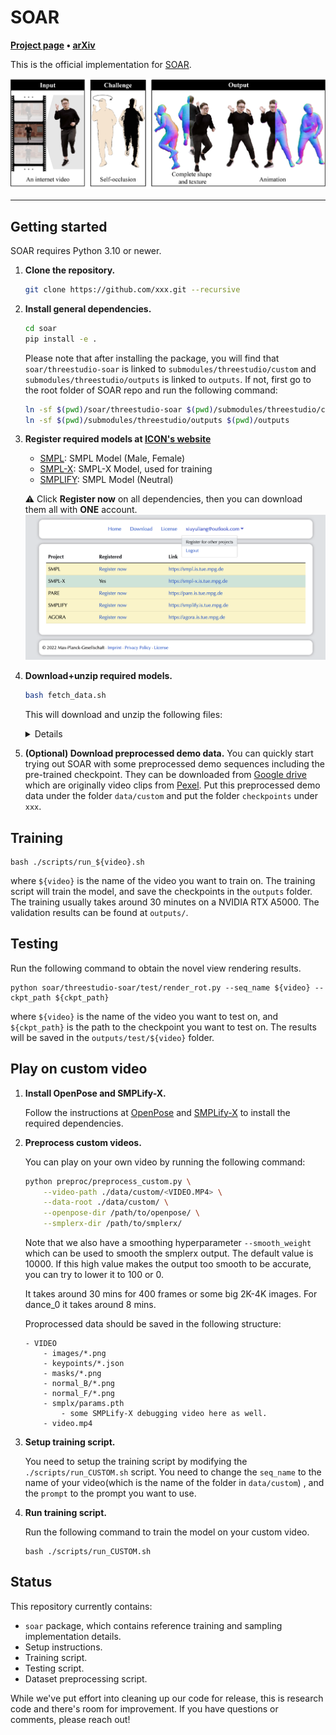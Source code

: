 # SOAR 

**[Project page](https://soar-avatar.github.io/) &bull;
[arXiv](https://arxiv.org/abs/)**

This is the official implementation for [SOAR](https://soar-avatar.github.io/).
<div align='center'>
<img src="assets/teaser_v3.png">
</div>

<!-- <table><tr><td>
Code release for our preprint:
    Zhuoyang Pan<sup>1, 2</sup>, Angjoo Kanazawa<sup>1</sup>, and Hang Gao<sup>1</sup>.
    <strong>SOAR: Self-Occluded Avatar Recovery from a Single Video In the Wild</strong>
    arXiV, 2024.
</td></tr>
</table>
<sup>1</sup><em>UC Berkeley</em>, <sup>2</sup><em>ShanghaiTech University</em> -->

---

## Getting started

SOAR requires Python 3.10 or newer.

1. **Clone the repository.**
   ```bash
   git clone https://github.com/xxx.git --recursive
   ```
2. **Install general dependencies.**
   ```bash
   cd soar
   pip install -e .
   ```
   Please note that after installing the package, you will find that `soar/threestudio-soar` is linked to `submodules/threestudio/custom` and `submodules/threestudio/outputs` is linked to `outputs`. If not, first go to the root folder of SOAR repo and run the following command:
   ```bash
   ln -sf $(pwd)/soar/threestudio-soar $(pwd)/submodules/threestudio/custom/ 
   ln -sf $(pwd)/submodules/threestudio/outputs $(pwd)/outputs
   ```
3. **Register required models at [ICON's website](https://icon.is.tue.mpg.de/)**

    - [SMPL](http://smpl.is.tue.mpg.de/): SMPL Model (Male, Female)
    - [SMPL-X](http://smpl-x.is.tue.mpg.de/): SMPL-X Model, used for training
    - [SMPLIFY](http://smplify.is.tue.mpg.de/): SMPL Model (Neutral)

    :warning: Click **Register now** on all dependencies, then you can download them all with **ONE** account.
    ![Register](./assets/register.png)
4. **Download+unzip required models.**
   ```bash
   bash fetch_data.sh
   ```
    This will download and unzip the following files:
   <details>

    ```
    data/
    ├── ckpt/
    │   ├── normal.ckpt
    │   └── sam_vit_h_4b8939.pth
    ├── smpl_related/
    │   ├── models/
    │   │   ├── smpl/
    │   │   │   ├── SMPL_{FEMALE,MALE,NEUTRAL}.pkl
    │   │   │   ├── smpl_kid_template.npy
    │   │   └── smplx/
    │   │       ├── SMPLX_{FEMALE,MALE,NEUTRAL}.npz
    │   │       ├── SMPLX_{FEMALE,MALE,NEUTRAL}.pkl
    │   │       ├── smplx_kid_template.npy
    │   │       └── version.txt
    │   └── smpl_data/
    │       ├── smpl_verts.npy
    │       ├── smplx_cmap.npy
    │       ├── smplx_faces.npy
    │       └── smplx_verts.npy
    └── tedra_data/
        ├── faces.txt
        ├── tetrahedrons.txt
        ├── tetgen_{male,female,neutral}_{adult,kid}_structure.npy
        ├── tetgen_{male,female,neutral}_{adult,kid}_vertices.npy
        ├── tetra_{male,female,neutral}_{adult,kid}_smpl.npz
        ├── tetrahedrons_{male,female,neutral}_{adult,kid}.txt
        └── vertices.txt
    ```

    </details>


5. **(Optional) Download preprocessed demo data.**
You can quickly start trying out SOAR with some preprocessed demo sequences including the pre-trained checkpoint. They can be downloaded from [Google drive](https://drive.google.com/drive/u/1/folders/todo) which are originally video clips from [Pexel](https://www.pexels.com/). Put this preprocessed demo data under the folder `data/custom` and put the folder `checkpoints` under `xxx`.

## Training
<!-- Before training, make sure that the `metaninfo` in the data config file `/code/confs/dataset/video.yaml` does match the expected training video. You can also continue the training by changing the flag `is_continue` in the model config file `code/confs/model/model_w_bg`. And then run: -->
```
bash ./scripts/run_${video}.sh
```
where `${video}` is the name of the video you want to train on. The training script will train the model, and save the checkpoints in the `outputs` folder. The training usually takes around 30 minutes on a NVIDIA RTX A5000. The validation results can be found at `outputs/`.

## Testing
Run the following command to obtain the novel view rendering results.
```
python soar/threestudio-soar/test/render_rot.py --seq_name ${video} --ckpt_path ${ckpt_path}
```
where `${video}` is the name of the video you want to test on, and `${ckpt_path}` is the path to the checkpoint you want to test on. The results will be saved in the `outputs/test/${video}` folder.

## Play on custom video
1. **Install OpenPose and SMPLify-X.**
    
    Follow the instructions at [OpenPose](https://github.com/CMU-Perceptual-Computing-Lab/openpose) and [SMPLify-X](https://github.com/caizhongang/SMPLer-X) to install the required dependencies.

2. **Preprocess custom videos.**

    You can play on your own video by running the following command:
    ```bash
    python preproc/preprocess_custom.py \
        --video-path ./data/custom/<VIDEO.MP4> \
        --data-root ./data/custom/ \
        --openpose-dir /path/to/openpose/ \
        --smplerx-dir /path/to/smplerx/
    ```
    Note that we also have a smoothing hyperparameter `--smooth_weight` which can be used to smooth the smplerx output. The default value is 10000. If this high value makes the output too smooth to be accurate, you can try to lower it to 100 or 0.

    It takes around 30 mins for 400 frames or some big 2K-4K images. For dance_0 it takes around 8 mins.

    Proprocessed data should be saved in the following structure:

    ```
    - VIDEO
        - images/*.png
        - keypoints/*.json
        - masks/*.png
        - normal_B/*.png
        - normal_F/*.png
        - smplx/params.pth
            - some SMPLify-X debugging video here as well.
        - video.mp4
    ```


3. **Setup training script.**

    You need to setup the training script by modifying the `./scripts/run_CUSTOM.sh` script. You need to change the `seq_name` to the name of your video(which is the name of the folder in `data/custom`)
    , and the `prompt` to the prompt you want to use.

4. **Run training script.**
    
    Run the following command to train the model on your custom video.
    ```
    bash ./scripts/run_CUSTOM.sh
    ```

## Status

This repository currently contains:

- `soar` package, which contains reference training and sampling implementation details.
- Setup instructions.
- Training script.
- Testing script.
- Dataset preprocessing script.

While we've put effort into cleaning up our code for release, this is research
code and there's room for improvement. If you have questions or comments,
please reach out!